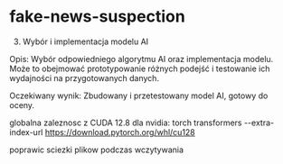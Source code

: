 # fake-news-suspection
3. Wybór i implementacja modelu AI 

Opis: Wybór odpowiedniego algorytmu AI oraz implementacja modelu. Może to obejmować prototypowanie różnych podejść i testowanie ich wydajności na przygotowanych danych. 

Oczekiwany wynik: Zbudowany i przetestowany model AI, gotowy do oceny. 

globalna zaleznosc z CUDA 12.8 dla nvidia:
torch transformers --extra-index-url https://download.pytorch.org/whl/cu128

poprawic sciezki plikow podczas wczytywania